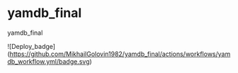 # yamdb_final
yamdb_final

![Deploy_badge] (https://github.com/MikhailGolovin1982/yamdb_final/actions/workflows/yamdb_workflow.yml/badge.svg)
